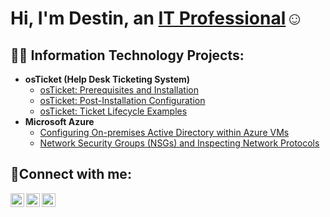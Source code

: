 <h1>Hi, I'm Destin, an <a href="www.linkedin.com/in/destin-hinton-735b20293">IT Professional</a>☺</h1>

<h2>👨‍💻 Information Technology Projects:</h2>

- <b>osTicket (Help Desk Ticketing System)</b>
  - [osTicket: Prerequisites and Installation](https://github.com/Destinedlife/osticket-prereqs)
  - [osTicket: Post-Installation Configuration](https://github.com/Destinedlife/post-install-config)
  - [osTicket: Ticket Lifecycle Examples](https://github.com/Destinedlife/ticket-lifecycle)
- <b>Microsoft Azure</b>
  - [Configuring On-premises Active Directory within Azure VMs](https://github.com/Destinedlife/configure-ad)
  - [Network Security Groups (NSGs) and Inspecting Network Protocols](https://github.com/Destinedlife/azure-network-protocols)

<h2>🤳Connect with me:</h2>

[<img align="left" alt="Josh | Twitter" width="22px" src="https://cdn.jsdelivr.net/npm/simple-icons@v3/icons/twitter.svg" />][twitter]
[<img align="left" alt="Josh | LinkedIn" width="22px" src="https://cdn.jsdelivr.net/npm/simple-icons@v3/icons/linkedin.svg" />][linkedin]
[<img align="left" alt="Josh | Instagram" width="22px" src="https://cdn.jsdelivr.net/npm/simple-icons@v3/icons/instagram.svg" />][instagram]

[twitter]: https://twitter.com/Josh
[instagram]: https://www.instagram.com/Josh
[linkedin]: https://linkedin.com/in/Josh

<!--
**Destinedlife/Destinedlife** is a ✨ _special_ ✨ repository because its `README.md` (this file) appears on your GitHub profile.

Here are some ideas to get you started:

- 🔭 I’m currently working on ...
- 🌱 I’m currently learning ...
- 👯 I’m looking to collaborate on ...
- 🤔 I’m looking for help with ...
- 💬 Ask me about ...
- 📫 How to reach me: ...
- 😄 Pronouns: ...
- ⚡ Fun fact: ...
-->

